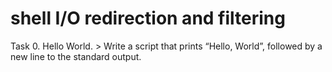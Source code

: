 # shell I/O redirection and filtering
Task 0. Hello World. > Write a script that prints “Hello, World”, followed by a new line to the standard output.
